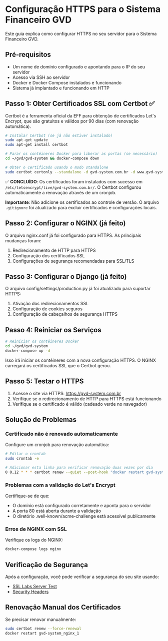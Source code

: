 # Configuração HTTPS para o Sistema Financeiro GVD

Este guia explica como configurar HTTPS no seu servidor para o Sistema Financeiro GVD.

## Pré-requisitos

- Um nome de domínio configurado e apontando para o IP do seu servidor
- Acesso via SSH ao servidor
- Docker e Docker Compose instalados e funcionando
- Sistema já implantado e funcionando em HTTP

## Passo 1: Obter Certificados SSL com Certbot ✅

Certbot é a ferramenta oficial da EFF para obtenção de certificados Let's Encrypt, que são gratuitos e válidos por 90 dias (com renovação automática).

```bash
# Instalar Certbot (se já não estiver instalado)
sudo apt-get update
sudo apt-get install certbot

# Parar os contêineres Docker para liberar as portas (se necessário)
cd ~/gvd/gvd-system && docker-compose down

# Obter o certificado usando o modo standalone
sudo certbot certonly --standalone -d gvd-system.com.br -d www.gvd-system.com.br
```

✅ **CONCLUÍDO**: Os certificados foram instalados com sucesso em `/etc/letsencrypt/live/gvd-system.com.br/`.
O Certbot configurou automaticamente a renovação através de um cronjob.

**Importante**: Não adicione os certificados ao controle de versão. O arquivo `.gitignore` foi atualizado para excluir certificados e configurações locais.

## Passo 2: Configurar o NGINX (já feito)

O arquivo nginx.conf já foi configurado para HTTPS. As principais mudanças foram:

1. Redirecionamento de HTTP para HTTPS
2. Configuração dos certificados SSL
3. Configurações de segurança recomendadas para SSL/TLS

## Passo 3: Configurar o Django (já feito)

O arquivo config/settings/production.py já foi atualizado para suportar HTTPS:

1. Ativação dos redirecionamentos SSL
2. Configuração de cookies seguros
3. Configuração de cabeçalhos de segurança HTTPS

## Passo 4: Reiniciar os Serviços

```bash
# Reiniciar os contêineres Docker
cd ~/gvd/gvd-system
docker-compose up -d
```

Isso irá iniciar os contêineres com a nova configuração HTTPS. O NGINX carregará os certificados SSL que o Certbot gerou.

## Passo 5: Testar o HTTPS

1. Acesse o site via HTTPS: https://gvd-system.com.br
2. Verifique se o redirecionamento de HTTP para HTTPS está funcionando
3. Verifique se o certificado é válido (cadeado verde no navegador)

## Solução de Problemas

### Certificado não é renovado automaticamente

Configure um cronjob para renovação automática:

```bash
# Editar o crontab
sudo crontab -e

# Adicionar esta linha para verificar renovação duas vezes por dia
0 0,12 * * * certbot renew --quiet --post-hook "docker restart gvd-system_nginx_1"
```

### Problemas com a validação do Let's Encrypt

Certifique-se de que:
- O domínio está configurado corretamente e aponta para o servidor
- A porta 80 está aberta durante a validação
- O diretório .well-known/acme-challenge está acessível publicamente

### Erros de NGINX com SSL

Verifique os logs do NGINX:

```bash
docker-compose logs nginx
```

## Verificação de Segurança

Após a configuração, você pode verificar a segurança do seu site usando:

- [SSL Labs Server Test](https://www.ssllabs.com/ssltest/)
- [Security Headers](https://securityheaders.com/)

## Renovação Manual dos Certificados

Se precisar renovar manualmente:

```bash
sudo certbot renew --force-renewal
docker restart gvd-system_nginx_1
```